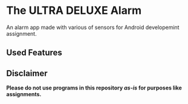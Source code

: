 # The ULTRA DELUXE Alarm
An alarm app made with various of sensors for Android developemint assignment.

## Used Features


## Disclaimer
**Please do not use programs in this repository *as-is* for purposes like assignments.**